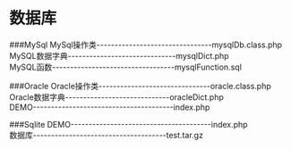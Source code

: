 数据库
========

###MySql
MySql操作类--------------------------------mysqlDb.class.php<br />
MySQL数据字典------------------------------mysqlDict.php<br />
MySQL函数----------------------------------mysqlFunction.sql

###Oracle
Oracle操作类-------------------------------oracle.class.php<br />
Oracle数据字典-----------------------------oracleDict.php<br />
DEMO---------------------------------------index.php

###Sqlite
DEMO---------------------------------------index.php<br />
数据库-------------------------------------test.tar.gz
